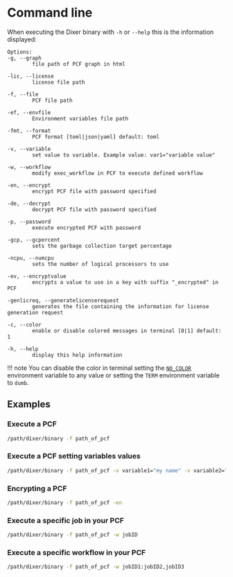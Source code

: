 # Command line

When executing the Dixer binary with `-h` or `--help` this is the information displayed:

```
Options:
-g, --graph
        file path of PCF graph in html

-lic, --license
        license file path

-f, --file
        PCF file path

-ef, --envfile
        Environment variables file path

-fmt, --format
        PCF format [toml|json|yaml] default: toml

-v, --variable
        set value to variable. Example value: var1="variable value"

-w, --workflow
        modify exec_workflow in PCF to execute defined workflow

-en, --encrypt
        encrypt PCF file with password specified

-de, --decrypt
        decrypt PCF file with password specified

-p, --password
        execute encrypted PCF with password

-gcp, --gcpercent
        sets the garbage collection target percentage

-ncpu, --numcpu
        sets the number of logical processors to use

-ev, --encryptvalue
        encrypts a value to use in a key with suffix "_encrypted" in PCF

-genlicreq, --generatelicenserequest
        generates the file containing the information for license generation request

-c, --color
        enable or disable colored messages in terminal [0|1] default: 1

-h, --help
        display this help information
```

!!! note
    You can disable the color in terminal setting the [`NO_COLOR`](https://no-color.org/) environment variable to any value or setting the `TERM` environment variable to `dumb`.

## Examples

### Execute a PCF

```bash
/path/dixer/binary -f path_of_pcf
```

### Execute a PCF setting variables values

```bash
/path/dixer/binary -f path_of_pcf -v variable1="my name" -v variable2="my lastname"
```

### Encrypting a PCF

```bash
/path/dixer/binary -f path_of_pcf -en
```

### Execute a specific job in your PCF

```bash
/path/dixer/binary -f path_of_pcf -w jobID
```

### Execute a specific workflow in your PCF

```bash
/path/dixer/binary -f path_of_pcf -w jobID1:jobID2,jobID3
```
